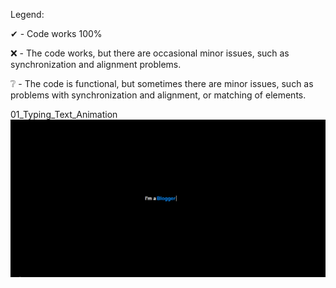Legend: 

✔ - Code works 100%

❌ - The code works, but there are occasional minor issues, such as synchronization and alignment problems.

❔ - The code is functional, but sometimes there are minor issues, such as problems with synchronization and alignment, or matching of elements.

01_Typing_Text_Animation
![](https://github.com/DevMike1993/Animations_HTML_CSS_JAVASCRIPT/blob/main/GIFs/01_Typing_Text_Animation.gif)
